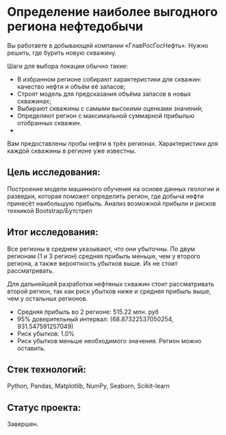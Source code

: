 # Определение наиболее выгодного региона нефтедобычи

Вы работаете в добывающей компании «ГлавРосГосНефть». Нужно решить, где бурить новую скважину. 

Шаги для выбора локации обычно такие:
- В избранном регионе собирают характеристики для скважин: качество нефти и объём её запасов;
- Строят модель для предсказания объёма запасов в новых скважинах;
- Выбирают скважины с самыми высокими оценками значений;
- Определяют регион с максимальной суммарной прибылью отобранных скважин.
- 
Вам предоставлены пробы нефти в трёх регионах. Характеристики для каждой скважины в регионе уже известны.

## Цель исследования:

Построение модели машинного обучения на основе данных геологии и разведки, которая поможет определить регион, где добыча нефти принесёт наибольшую прибыль. Анализ возможной прибыли и рисков техникой Bootstrap/Бутстреп

## Итог исследования:

Все регионы в среднем указывают, что они убыточны. По двум регионам (1 и 3 регион) средняя прибыль меньше, чем у второго региона, а также вероятность убытков выше. Их не стоит рассматривать.

Для дальнейшей разработки нефтяных скважин стоит рассматривать второй регион, так как риск убытков ниже и средняя прибыль выше, чем у остальных регионов.

- Средняя прибыль во 2 регионе: 515.22 млн. руб
- 95% доверительный интервал: (68.87322537050254, 931.547591257049)
- Риск убытков: 1.0%
- Риск убытков меньше необходимого значения. Регион можно оставить.

## Стек технологий:

Python, Pandas, Matplotlib, NumPy, Seaborn, Scikit-learn

## Статус проекта:

Завершен.
